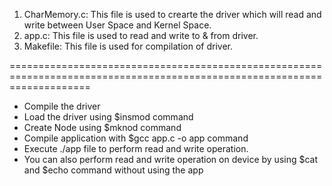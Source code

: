 1. CharMemory.c:
  This file is used to crearte the driver which will read and write between User Space and Kernel Space.
2. app.c:
   This file is used to read and write to & from driver.
3. Makefile:
   This file is used for compilation of driver.

==========================================================================================================================

- Compile the driver
- Load the driver using $insmod command
- Create Node using $mknod command
- Compile application with $gcc app.c -o app command
- Execute ./app file to perform read and write operation.
- You can also perform read and write operation on device by using $cat and $echo command without using the app 
